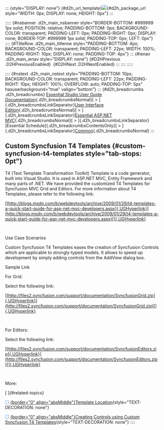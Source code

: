 ::: {style="DISPLAY: none"}
[](ms-xhelp:///?Id=d2h_url_template){#d2h_url_template}![](!package_url!){#d2h_package_url style="WIDTH: 0px; DISPLAY: none; HEIGHT: 0px"}
:::

::::: {#nsbanner .d2h_main_nsbanner style="BORDER-BOTTOM: #999999 1px solid; POSITION: relative; PADDING-BOTTOM: 0px; BACKGROUND-COLOR: transparent; PADDING-LEFT: 0px; PADDING-RIGHT: 0px; DISPLAY: none; BORDER-TOP: #999999 1px solid; PADDING-TOP: 0px; LEFT: 0px"}
:::: {#TitleRow .d2h_main_titlerow style="PADDING-BOTTOM: 4px; BACKGROUND-COLOR: transparent; PADDING-LEFT: 22px; WIDTH: 100%; PADDING-RIGHT: 10px; DISPLAY: none; PADDING-TOP: 4px"}
::: {#ienav .d2h_main_ienav style="DISPLAY: none"}
[](ms-xhelp:///?Id=97a6fc51-47a2-43af-b372-41ca8ca126ef){#D2HPrevious .D2HPreviousEnabled}  [](ms-xhelp:///?Id=915eb64f-a8c6-493e-a215-9e27abce63c6){#D2HNext .D2HNextEnabled}
:::
::::
:::::

:::: {#nstext .d2h_main_nstext style="PADDING-BOTTOM: 10px; BACKGROUND-COLOR: transparent; PADDING-LEFT: 22px; PADDING-RIGHT: 10px; HEIGHT: 100%; OVERFLOW: auto; PADDING-TOP: 5px" hasuserbackground="true" valign="bottom"}
::: {#d2h_breadcrumbs .d2h_breadcrumbs}
[Essential Studio User Guide Documentation](ms-xhelp:///?Id=12457748-09e3-4d74-a240-8e049cedf030){.d2h_breadcrumbsNormal}[ \> ]{.d2h_breadcrumbsLinkSeparator}[User Interface Edition](ms-xhelp:///?Id=c29296b7-531c-413b-a0ec-488ca1f7f669){.d2h_breadcrumbsNormal}[ \> ]{.d2h_breadcrumbsLinkSeparator}[Essential ASP.NET MVC](ms-xhelp:///?Id=4b14e7d1-65c4-4f67-b1aa-2c37709905a5){.d2h_breadcrumbsNormal}[ \> ]{.d2h_breadcrumbsLinkSeparator}[Essential Schedule]{.d2h_breadcrumbsContentsOnly}[ \> ]{.d2h_breadcrumbsLinkSeparator}[Common](ms-xhelp:///?Id=c2a62048-739a-4de4-a0f2-3c15d2873961){.d2h_breadcrumbsNormal}
:::

## Custom Syncfusion T4 Templates {#custom-syncfusion-t4-templates style="tab-stops: 0pt"}

T4 (Text Template Transformation Toolkit) Template is a code generator, built into Visual Studio. It is used in ASP.NET MVC, Entity Framework and many parts of .NET. We have provided the customized T4 Templates for Syncfusion MVC Grid and Editors. For more information about T4 Templates, please refer to the following link:

[[http://blogs.msdn.com/b/webdevtools/archive/2009/01/29/t4-templates-a-quick-start-guide-for-asp-net-mvc-developers.aspx]{.UGHyperlink}](http://blogs.msdn.com/b/webdevtools/archive/2009/01/29/t4-templates-a-quick-start-guide-for-asp-net-mvc-developers.aspx)[]{.UGHyperlink}

 

Use Case Scenarios

Custom Syncfusion T4 Templates eases the creation of Syncfusion Controls which are applicable to strongly-typed models. It allows to speed up development by simply adding controls from the AddView dialog box.

Sample Link

For Grid:

Select the following link:

[[http://files2.syncfusion.com/support/documentation/SyncfusionGrid.zip]{.UGHyperlink}](http://files2.syncfusion.com/support/documentation/SyncfusionGrid.zip)[]{.UGHyperlink}

 

For Editors:

Select the following link:

[[http://files2.syncfusion.com/support/documentation/SyncfusionEditors.zip]{.UGHyperlink}](http://files2.syncfusion.com/support/documentation/SyncfusionEditors.zip)[]{.UGHyperlink}

 

More:

[ ]{#related-topics}

[![](button.gif){border="0" align="absMiddle"}Template Location](ms-xhelp:///?Id=915eb64f-a8c6-493e-a215-9e27abce63c6){style="TEXT-DECORATION: none"}

[![](button.gif){border="0" align="absMiddle"}Creating Controls using Custom Syncfusion T4 Templates](ms-xhelp:///?Id=2848aea6-ecad-4142-8b2e-7ae230325169){style="TEXT-DECORATION: none"}
::::
